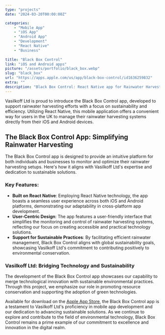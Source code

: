 ```yaml
---
type: "projects"
date: "2024-03-20T00:00:00Z"

categories: 
    - "Mobile App"
    - "iOS App"
    - "Android App"
    - "Development"
    - "React Native"
    - "Business"
 
title: "Black Box Control"
link: "iOS and Android apps"
picture: "/assets/portfolio/black_box.webp"
slug: "black_box"
url: "https://apps.apple.com/us/app/black-box-control/id1636259832"
extra: ""
description: "Black Box Control: React Native app for Rainwater Harvesting. UK's leading specialists, offering products and complete packages. Dive into sustainability with our innovative mobile solution."
---
```

Vasilkoff Ltd is proud to introduce the Black Box Control app, developed to support rainwater harvesting efforts with a focus on sustainability and efficiency. Utilizing React Native, this mobile application offers a convenient way for users in the UK to manage their rainwater harvesting systems directly from their iOS and Android devices.

## The Black Box Control App: Simplifying Rainwater Harvesting
The Black Box Control app is designed to provide an intuitive platform for both individuals and businesses to monitor and optimize their rainwater harvesting setups. Here's how it aligns with Vasilkoff Ltd's expertise and dedication to sustainable solutions.

### Key Features:
- **Built on React Native**: Employing React Native technology, the app boasts a seamless user experience across both iOS and Android platforms, demonstrating our adaptability in cross-platform app development.
- **User-Centric Design**: The app features a user-friendly interface that simplifies the monitoring and control of rainwater harvesting systems, reflecting our focus on creating accessible and practical technology solutions.
- **Support for Sustainable Practices**: By facilitating efficient rainwater management, Black Box Control aligns with global sustainability goals, showcasing Vasilkoff Ltd's commitment to contributing positively to environmental conservation.

### Vasilkoff Ltd: Bridging Technology and Sustainability
The development of the Black Box Control app showcases our capability to merge technological innovation with sustainable environmental practices. Through this project, we emphasize our role in promoting resource conservation and supporting the adoption of green technologies.

Available for download on the [Apple App Store](https://apps.apple.com/us/app/black-box-control/id1636259832), the Black Box Control app is a testament to Vasilkoff Ltd's proficiency in mobile app development and our dedication to advancing sustainable solutions. As we continue to explore and contribute to the field of environmental technology, Black Box Control remains a prime example of our commitment to excellence and innovation in the digital realm.
